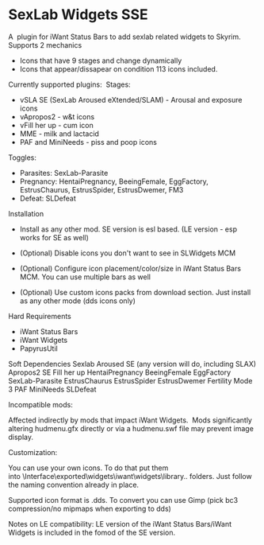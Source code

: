 SexLab Widgets SSE
=======================

A  plugin for iWant Status Bars to add sexlab related widgets to Skyrim. Supports 2 mechanics
- Icons that have 9 stages and change dynamically
- Icons that appear/dissapear on condition
113 icons included.


Currently supported plugins: 
Stages:
- vSLA SE (SexLab Aroused eXtended/SLAM) - Arousal and exposure icons
- vApropos2 - w&t icons
- vFill her up - cum icon
- MME - milk and lactacid
- PAF and MiniNeeds - piss and poop icons

Toggles:
- Parasites: SexLab-Parasite
- Pregnancy: HentaiPregnancy, BeeingFemale, EggFactory, EstrusChaurus, EstrusSpider, EstrusDwemer, FM3 
- Defeat: SLDefeat 


Installation

- Install as any other mod. SE version is esl based. (LE version - esp works for SE as well)

- (Optional) Disable icons you don't want to see in SLWidgets MCM 

- (Optional) Configure icon placement/color/size in iWant Status Bars MCM. You can use multiple bars as well

- (Optional) Use custom icons packs from download section. Just install as any other mode (dds icons only)



Hard Requirements

- iWant Status Bars
- iWant Widgets
- PapyrusUtil


Soft Dependencies
Sexlab Aroused SE (any version will do, including SLAX)
Apropos2 SE
Fill her up 
HentaiPregnancy
BeeingFemale
EggFactory
SexLab-Parasite
EstrusChaurus
EstrusSpider
EstrusDwemer
Fertility Mode 3
PAF
MiniNeeds
SLDefeat

Incompatible mods:

Affected indirectly by mods that impact iWant Widgets.  Mods significantly altering hudmenu.gfx directly or via a hudmenu.swf file may prevent image display.

Customization:

You can use your own icons. To do that put them into \Interface\exported\widgets\iwant\widgets\library\.. folders. Just follow the naming convention already in place.

Supported icon format is .dds. To convert you can use Gimp (pick bc3 compression/no mipmaps when exporting to dds)

Notes on LE compatibility:
LE version of the iWant Status Bars/iWant Widgets is included in the fomod of the SE version. 

